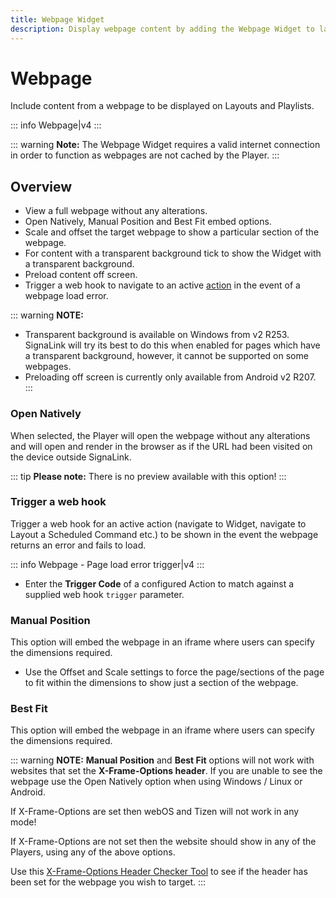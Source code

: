 ```yaml
---
title: Webpage Widget
description: Display webpage content by adding the Webpage Widget to layouts
---
```


# Webpage

Include content from a webpage to be displayed on Layouts and Playlists.

::: info
Webpage|v4
:::

::: warning
**Note:** The Webpage Widget requires a valid internet connection in order to function as webpages are not cached by the Player.
:::

## Overview

- View a full webpage without any alterations.
- Open Natively, Manual Position and Best Fit embed options.
- Scale and offset the target webpage to show a particular section of the webpage.
- For content with a transparent background tick to show the Widget with a transparent background.
- Preload content off screen.
- Trigger a web hook to navigate to an active [action](/guide/layouts/interactive-actions) in the event of a webpage load error.

::: warning
**NOTE:**
- Transparent background is available on Windows from v2 R253.  SignaLink will try its best to do this when enabled for pages which have a transparent background, however, it cannot be supported on some webpages.
- Preloading off screen is currently only available from Android v2 R207.
:::

### Open Natively

When selected, the Player will open the webpage without any alterations and will open and render in the browser as if the URL had been visited on the device outside SignaLink.

::: tip
**Please note:** There is no preview available with this option!
:::

### Trigger a web hook

Trigger a web hook for an active action (navigate to Widget, navigate to Layout a Scheduled Command etc.) to be shown in the event the webpage returns an error and fails to load.

::: info
Webpage - Page load error trigger|v4
:::

- Enter the **Trigger Code** of a configured Action to match against a supplied web hook `trigger` parameter.

### Manual Position

This option will embed the webpage in an iframe where users can specify the dimensions required.

- Use the Offset and Scale settings to force the page/sections of the page to fit within the dimensions to show just a section of the webpage.

### Best Fit

This option will embed the webpage in an iframe  where users can specify the dimensions required.

::: warning
**NOTE:** **Manual Position** and **Best Fit** options will not work with websites that set the **X-Frame-Options header**. If you are unable to see the webpage use the Open Natively option when using Windows / Linux or Android. 

If X-Frame-Options are set then webOS and Tizen will not work in any mode!

If X-Frame-Options are not set then the website should show in any of the Players, using any of the above options.

Use this [X-Frame-Options Header Checker Tool](https://geekflare.com/tools/x-frame-options-test) to see if the header has been set for the webpage you wish to target.
::: 